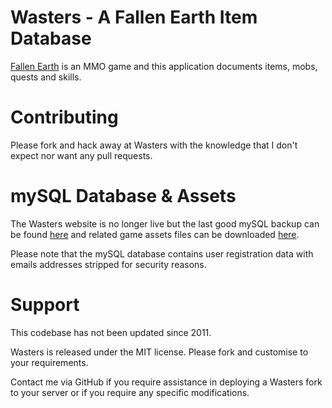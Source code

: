 # Wasters - A Fallen Earth Item Database

[Fallen Earth](http://store.steampowered.com/app/113420/?snr=1_7_15__13) is an MMO game and this application documents items, mobs, quests and skills.

# Contributing

Please fork and hack away at Wasters with the knowledge that I don't expect nor want any pull requests.

# mySQL Database & Assets

The Wasters website is no longer live but the last good mySQL backup can be found [here](https://docs.google.com/file/d/0B2xRA2XRBSZaSTdrc2E1dE5zUVE/edit?usp=sharing) and related game assets files can be downloaded [here](https://docs.google.com/file/d/0B2xRA2XRBSZaRHptbWllN29Hd0U/edit?usp=sharing).

Please note that the mySQL database contains user registration data with emails addresses stripped for security reasons.

# Support

This codebase has not been updated since 2011.

Wasters is released under the MIT license. Please fork and customise to your requirements.

Contact me via GitHub if you require assistance in deploying a Wasters fork to your server or if you require any specific modifications.

